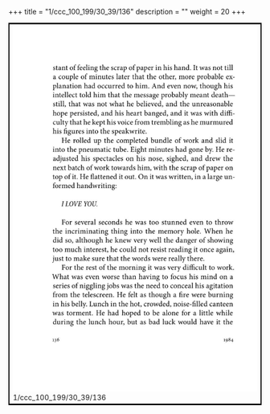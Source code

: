 +++
title = "1/ccc_100_199/30_39/136"
description = ""
weight = 20
+++

<table style="border:2px solid black;max-width:800px;max-height:800px;" 
><tr><td><img class="center-fit-jpg"
src="/jpg_/out_jpg_1984__136.jpg"  >1/ccc_100_199/30_39/136</img></td></tr></table>